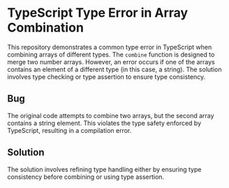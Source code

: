 # TypeScript Type Error in Array Combination

This repository demonstrates a common type error in TypeScript when combining arrays of different types.  The `combine` function is designed to merge two number arrays. However, an error occurs if one of the arrays contains an element of a different type (in this case, a string).  The solution involves type checking or type assertion to ensure type consistency.

## Bug
The original code attempts to combine two arrays, but the second array contains a string element. This violates the type safety enforced by TypeScript, resulting in a compilation error.

## Solution
The solution involves refining type handling either by ensuring type consistency before combining or using type assertion.
